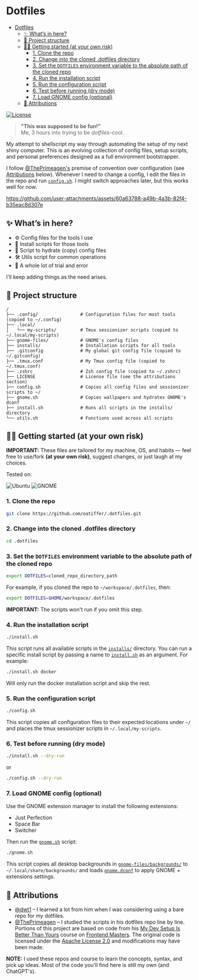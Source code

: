 # Dotfiles

<!--toc:start-->
- [Dotfiles](#dotfiles)
  - [✨ What’s in here?](#✨-whats-in-here)
  - [📂 Project structure](#📂-project-structure)
  - [👨‍💻 Getting started (at your own risk)](#👨‍💻-getting-started-at-your-own-risk)
    - [1. Clone the repo](#1-clone-the-repo)
    - [2. Change into the cloned .dotfiles directory](#2-change-into-the-cloned-dotfiles-directory)
    - [3. Set the `DOTFILES` environment variable to the absolute path of the cloned repo](#3-set-the-dotfiles-environment-variable-to-the-absolute-path-of-the-cloned-repo)
    - [4. Run the installation script](#4-run-the-installation-script)
    - [5. Run the configuration script](#5-run-the-configuration-script)
    - [6. Test before running (dry mode)](#6-test-before-running-dry-mode)
    - [7. Load GNOME config (optional)](#7-load-gnome-config-optional)
  - [🤝 Attributions](#🤝-attributions)
<!--toc:end-->

[![License](https://img.shields.io/github/license/oatiffer/.dotfiles)](/LICENSE)

> **"This was supposed to be fun!"**  
> Me, 3 hours into trying to be _dotfiles_-cool.

My attempt to shellscript my way through automating the setup of my next shiny computer. This is an evolving collection of config files, setup scripts, and personal preferences designed as a full environment bootstrapper.

I follow [@ThePrimeagen's](https://github.com/ThePrimeagen) premise of convention over configuration (see [Attributions](#-attributions) below). Whenever I need to change a config, I edit the files in the repo and run [`config.sh`](/config.sh). I might switch approaches later, but this works well for now.

<https://github.com/user-attachments/assets/60a63788-a49b-4a3b-82f4-b35eac8d307e>

## ✨ What’s in here?

- ⚙️ Config files for the tools I use
- 🚀 Install scripts for those tools
- 🚰 Script to hydrate (copy) config files
- 🛠️ Utils script for common operations
- 🧪 A whole lot of trial and error

I'll keep adding things as the need arises.

## 📂 Project structure

```text
/
├── .config/                # Configuration files for most tools (copied to ~/.config)
├── .local/
│   └── my-scripts/         # Tmux sessionizer scripts (copied to ~/.local/my-scripts)
├── gnome-files/            # GNOME's config files
├── installs/               # Installation scripts for all tools
├── .gitconfig              # My global git config file (copied to ~/.gitconfig)
├── .tmux.conf              # My Tmux config file (copied to ~/.tmux.conf)
├── .zshrc                  # Zsh config file (copied to ~/.zshrc)
├── LICENSE                 # License file (see the attributions section)
├── config.sh               # Copies all config files and sessionizer scripts to ~/
├── gnome.sh                # Copies wallpapers and hydrates GNOME's dconf
├── install.sh              # Runs all scripts in the installs/ directory
└── utils.sh                # Functions used across all scripts
```

## 👨‍💻 Getting started (at your own risk)

**IMPORTANT:** These files are tailored for my machine, OS, and habits — feel free to use/fork **(at your own risk)**, suggest changes, or just laugh at my choices.

Tested on:

![Ubuntu](https://img.shields.io/badge/Ubuntu-24.04.2%20LTS-ef5b24?logo=ubuntu&style=for-the-badge)
![GNOME](https://img.shields.io/badge/Desktop-GNOME%2046-4a86cf?logo=gnome&style=for-the-badge)

### 1. Clone the repo

```bash
git clone https://github.com/oatiffer/.dotfiles.git
```

### 2. Change into the cloned .dotfiles directory

```bash
cd .dotfiles
```

### 3. Set the `DOTFILES` environment variable to the absolute path of the cloned repo

```bash
export DOTFILES=cloned_repo_directory_path
```

For example, if you cloned the repo to `~/workspace/.dotfiles`, then:

```bash
export DOTFILES=$HOME/workspace/.dotfiles
```

**IMPORTANT:** The scripts won't run if you omit this step.

### 4. Run the installation script

```bash
./install.sh
```

This script runs all available scripts in the [`installs/`](/installs/) directory. You can run a specific install script by passing a name to [`install.sh`](/install.sh) as an argument. For example:

```bash
./install.sh docker
```

Will only run the docker installation script and skip the rest.

### 5. Run the configuration script

```bash
./config.sh
```

This script copies all configuration files to their expected locations under `~/` and places the tmux sessionizer scripts in `~/.local/my-scripts`.

### 6. Test before running (dry mode)

```bash
./install.sh --dry-run
```

or

```bash
./config.sh --dry-run
```

### 7. Load GNOME config (optional)

Use the GNOME extension manager to install the following extensions:

- Just Perfection
- Space Bar
- Switcher

Then run the [`gnome.sh`](/gnome.sh) script:

```bash
./gnome.sh
```

This script copies all desktop backgrounds in [`gnome-files/backgrounds/`](/gnome-files/backgrounds/) to `~/.local/share/backgrounds/` and loads [`gnome.dconf`](/gnome-files/gnome.dconf) to apply GNOME + extensions settings.

## 🤝 Attributions

- [@dwt1](https://gitlab.com/dwt1) – I learned a lot from him when I was considering using a bare repo for my dotfiles.
- [@ThePrimeagen](https://github.com/ThePrimeagen) – I studied the scripts in his dotfiles repo line by line. Portions of this project are based on code from his [My Dev Setup Is Better Than Yours](https://frontendmasters.com/courses/developer-productivity-v2/) course on [Frontend Masters](https://frontendmasters.com/). The original code is licensed under the [Apache License 2.0](https://www.apache.org/licenses/LICENSE-2.0) and modifications may have been made.

**NOTE:** I used these repos and course to learn the concepts, syntax, and pick up ideas. Most of the code you'll find here is still my own (and ChatGPT's).
